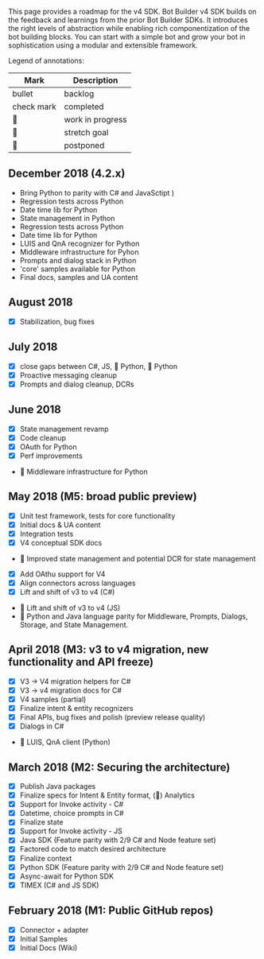 This page provides a roadmap for the v4 SDK. Bot Builder v4 SDK builds on the feedback and learnings from the prior Bot Builder SDKs. It introduces the right levels of abstraction while enabling rich componentization of the bot building blocks. You can start with a simple bot and grow your bot in sophistication using a modular and extensible framework.

Legend of annotations: 

| Mark | Description |
| --------- | ------- |
| bullet | backlog |
| check mark | completed |
| :runner: | work in progress |
| :muscle: | stretch goal |
| :triangular_flag_on_post: | postponed |

## December 2018 (4.2.x) 
- Bring Python to parity with C# and JavaSctipt )
- Regression tests across Python
- Date time lib for Python
- State management in Python
- Regression tests across Python
- Date time lib for Python
- LUIS and QnA recognizer for Python
- Middleware infrastructure for Pyhon
- Prompts and dialog stack in Python
- 'core' samples available for Python
- Final docs, samples and UA content

## August 2018
- [x] Stabilization, bug fixes

## July 2018
- [x] close gaps between C#, JS, :triangular_flag_on_post: Python, :triangular_flag_on_post: Python
- [x] Proactive messaging cleanup
- [x] Prompts and dialog cleanup, DCRs

## June 2018 
- [x] State management revamp
- [x] Code cleanup
- [x] OAuth for Python
- [x] Perf improvements
- :triangular_flag_on_post: Middleware infrastructure for Python

## May 2018 (M5: broad public preview)
- [x] Unit test framework, tests for core functionality
- [x] Initial docs & UA content
- [x] Integration tests
- [x] V4 conceptual SDK docs
- :triangular_flag_on_post: Improved state management and potential DCR for state management 
- [x] Add OAthu support for V4
- [x] Align connectors across languages
- [x] Lift and shift of v3 to v4 (C#)
- :triangular_flag_on_post: Lift and shift of v3 to v4 (JS)
- :muscle: Python and Java language parity for Middleware, Prompts, Dialogs, Storage, and State Management.

## April 2018 (M3: v3 to v4 migration, new functionality and API freeze)
- [x] V3 -> V4 migration helpers for C#
- [x] V3 -> v4 migration docs for C#
- [x] V4 samples (partial)
- [x] Finalize intent & entity recognizers
- [x] Final APIs, bug fixes and polish (preview release quality)
- [x] Dialogs in C#
- :triangular_flag_on_post: LUIS, QnA client (Python)

## March 2018 (M2: Securing the architecture)
- [x] Publish Java packages
- [x] Finalize specs for Intent & Entity format, (:triangular_flag_on_post:) Analytics 
- [x] Support for Invoke activity - C#
- [x] Datetime, choice prompts in C#
- [x] Finalize state
- [x] Support for Invoke activity - JS
- [x] Java SDK (Feature parity with 2/9 C# and Node feature set)
- [x] Factored code to match desired architecture
- [x] Finalize context
- [x] Python SDK (Feature parity with 2/9 C# and Node feature set)
- [x] Async-await for Python SDK
- [x] TIMEX (C# and JS SDK)

## February 2018 (M1: Public GitHub repos)
- [x] Connector + adapter
- [x] Initial Samples
- [x] Initial Docs (Wiki)

